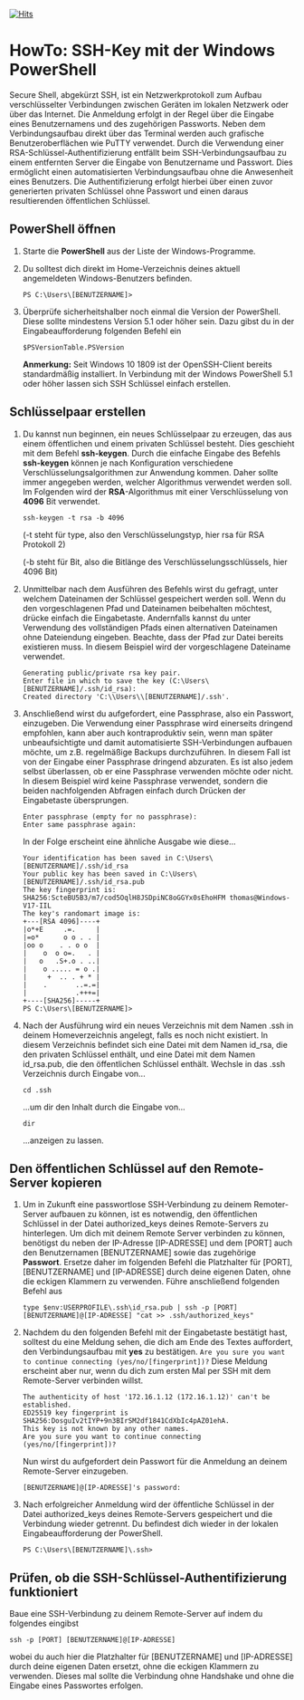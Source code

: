 [![Hits](https://hits.seeyoufarm.com/api/count/incr/badge.svg?url=https%3A%2F%2Fgithub.com%2Ftoafez%2FHowTo_Windows.SSH.Powershell&count_bg=%2379C83D&title_bg=%23555555&icon=&icon_color=%23E7E7E7&title=hits&edge_flat=false)](https://hits.seeyoufarm.com)

# HowTo: SSH-Key mit der Windows PowerShell
Secure Shell, abgekürzt SSH, ist ein Netzwerkprotokoll zum Aufbau verschlüsselter Verbindungen zwischen Geräten im lokalen Netzwerk oder über das Internet. Die Anmeldung erfolgt in der Regel über die Eingabe eines Benutzernamens und des zugehörigen Passworts. Neben dem Verbindungsaufbau direkt über das Terminal werden auch grafische Benutzeroberflächen wie PuTTY verwendet.
Durch die Verwendung einer RSA-Schlüssel-Authentifizierung entfällt beim SSH-Verbindungsaufbau zu einem entfernten Server die Eingabe von Benutzername und Passwort. Dies ermöglicht einen automatisierten Verbindungsaufbau ohne die Anwesenheit eines Benutzers. Die Authentifizierung erfolgt hierbei über einen zuvor generierten privaten Schlüssel ohne Passwort und einen daraus resultierenden öffentlichen Schlüssel.

## PowerShell öffnen
1. Starte die **PowerShell** aus der Liste der Windows-Programme.
2. Du solltest dich direkt im Home-Verzeichnis deines aktuell angemeldeten Windows-Benutzers befinden.

	`PS C:\Users\[BENUTZERNAME]>`

3. Überprüfe sicherheitshalber noch einmal die Version der PowerShell. Diese sollte mindestens Version 5.1 oder höher sein. Dazu gibst du in der Eingabeaufforderung folgenden Befehl ein

	`$PSVersionTable.PSVersion`

    **Anmerkung:** Seit Windows 10 1809 ist der OpenSSH-Client bereits standardmäßig installiert. In Verbindung mit der Windows PowerShell 5.1 oder höher lassen sich SSH Schlüssel einfach erstellen.

## Schlüsselpaar erstellen
1. Du kannst nun beginnen, ein neues Schlüsselpaar zu erzeugen, das aus einem öffentlichen und einem privaten Schlüssel besteht. Dies geschieht mit dem Befehl **ssh-keygen**. Durch die einfache Eingabe des Befehls **ssh-keygen** können je nach Konfiguration verschiedene Verschlüsselungsalgorithmen zur Anwendung kommen. Daher sollte immer angegeben werden, welcher Algorithmus verwendet werden soll. Im Folgenden wird der **RSA**-Algorithmus mit einer Verschlüsselung von **4096** Bit verwendet.

	`ssh-keygen -t rsa -b 4096`

	(-t steht für type, also den Verschlüsselungstyp, hier rsa für RSA Protokoll 2)

	(-b steht für Bit, also die Bitlänge des Verschlüsselungsschlüssels, hier 4096 Bit)

2. Unmittelbar nach dem Ausführen des Befehls wirst du gefragt, unter welchem Dateinamen der Schlüssel gespeichert werden soll. Wenn du den vorgeschlagenen Pfad und Dateinamen beibehalten möchtest, drücke einfach die Eingabetaste. Andernfalls kannst du unter Verwendung des vollständigen Pfads einen alternativen Dateinamen ohne Dateiendung eingeben. Beachte, dass der Pfad zur Datei bereits existieren muss. In diesem Beispiel wird der vorgeschlagene Dateiname verwendet.

	```
	Generating public/private rsa key pair.
	Enter file in which to save the key (C:\Users\[BENUTZERNAME]/.ssh/id_rsa):
	Created directory 'C:\\Users\\[BENUTZERNAME]/.ssh'.
	```
 
3. Anschließend wirst du aufgefordert, eine Passphrase, also ein Passwort, einzugeben. Die Verwendung einer Passphrase wird einerseits dringend empfohlen, kann aber auch kontraproduktiv sein, wenn man später unbeaufsichtigte und damit automatisierte SSH-Verbindungen aufbauen möchte, um z.B. regelmäßige Backups durchzuführen. In diesem Fall ist von der Eingabe einer Passphrase dringend abzuraten. Es ist also jedem selbst überlassen, ob er eine Passphrase verwenden möchte oder nicht. In diesem Beispiel wird keine Passphrase verwendet, sondern die beiden nachfolgenden Abfragen einfach durch Drücken der Eingabetaste übersprungen.

	```
	Enter passphrase (empty for no passphrase):
	Enter same passphrase again:
	```

	In der Folge erscheint eine ähnliche Ausgabe wie diese...

	```
	Your identification has been saved in C:\Users\[BENUTZERNAME]/.ssh/id_rsa
	Your public key has been saved in C:\Users\[BENUTZERNAME]/.ssh/id_rsa.pub
	The key fingerprint is:
	SHA256:ScteBU5B3/m7/cod5OqlH8JSDpiNC8oGGYx0sEhoHFM thomas@Windows-V17-IIL
	The key's randomart image is:
	+---[RSA 4096]----+
	|o*+E     .=.     |
	|=o*      o o . . |
	|oo o    . . o o  |
	|    o  o o=.   . |
	|   o   .S+.o . ..|
	|    o ..... = o .|
	|     +  .. . + * |
	|    .       ..=.=|
	|            .+++=|
	+----[SHA256]-----+
	PS C:\Users\[BENUTZERNAME]>
	```

4. Nach der Ausführung wird ein neues Verzeichnis mit dem Namen .ssh in deinem Homeverzeichnis angelegt, falls es noch nicht existiert. In diesem Verzeichnis befindet sich eine Datei mit dem Namen id_rsa, die den privaten Schlüssel enthält, und eine Datei mit dem Namen id_rsa.pub, die den öffentlichen Schlüssel enthält. Wechsle in das .ssh Verzeichnis durch Eingabe von...

	`cd .ssh`

	...um dir den Inhalt durch die Eingabe von...

	`dir`

	...anzeigen zu lassen.

## Den öffentlichen Schlüssel auf den Remote-Server kopieren
1. Um in Zukunft eine passwortlose SSH-Verbindung zu deinem Remoter-Server aufbauen zu können, ist es notwendig, den öffentlichen Schlüssel in der Datei authorized_keys deines Remote-Servers zu hinterlegen. Um dich mit deinem Remote Server verbinden zu können, benötigst du neben der IP-Adresse [IP-ADRESSE] und dem [PORT] auch den Benutzernamen [BENUTZERNAME] sowie das zugehörige **Passwort**. Ersetze daher im folgenden Befehl die Platzhalter für [PORT], [BENUTZERNAME] und [IP-ADRESSE] durch deine eigenen Daten, ohne die eckigen Klammern zu verwenden. Führe anschließend folgenden Befehl aus

    `type $env:USERPROFILE\.ssh\id_rsa.pub | ssh -p [PORT] [BENUTZERNAME]@[IP-ADRESSE] "cat >> .ssh/authorized_keys"`

2. Nachdem du den folgenden Befehl mit der Eingabetaste bestätigt hast, solltest du eine Meldung sehen, die dich am Ende des Textes auffordert, den Verbindungsaufbau mit **yes** zu bestätigen. `Are you sure you want to continue connecting (yes/no/[fingerprint])?` Diese Meldung erscheint aber nur, wenn du dich zum ersten Mal per SSH mit dem Remote-Server verbinden willst.

    ```
    The authenticity of host '172.16.1.12 (172.16.1.12)' can't be established.
    ED25519 key fingerprint is SHA256:DosguIv2tIYP+9n3BIrSM2df1841CdXbIc4pAZ01ehA.
    This key is not known by any other names.
    Are you sure you want to continue connecting (yes/no/[fingerprint])?
    ```

    Nun wirst du aufgefordert dein Passwort für die Anmeldung an deinem Remote-Server einzugeben.

    `[BENUTZERNAME]@[IP-ADRESSE]'s password:`

3. Nach erfolgreicher Anmeldung wird der öffentliche Schlüssel in der Datei authorized_keys deines Remote-Servers gespeichert und die Verbindung wieder getrennt. Du befindest dich wieder in der lokalen Eingabeaufforderung der PowerShell.

    `PS C:\Users\[BENUTZERNAME]\.ssh>`

## Prüfen, ob die SSH-Schlüssel-Authentifizierung funktioniert

Baue eine SSH-Verbindung zu deinem Remote-Server auf indem du folgendes eingibst

  `ssh -p [PORT] [BENUTZERNAME]@[IP-ADRESSE]`

wobei du auch hier die Platzhalter für [BENUTZERNAME] und [IP-ADRESSE] durch deine eigenen Daten ersetzt, ohne die eckigen Klammern zu verwenden. Dieses mal sollte die Verbindung ohne Handshake und ohne die Eingabe eines Passwortes erfolgen.
